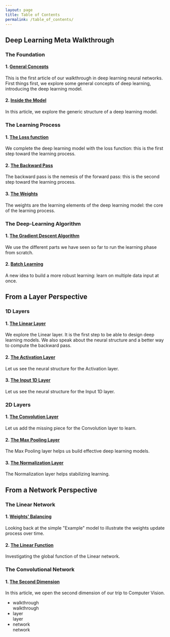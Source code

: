 ```yaml
---
layout: page
title: Table of Contents
permalink: /table_of_contents/
---
```


<div class="post-content myTitles">
<h2 id="deep-learning-meta-walkthrough">Deep Learning Meta Walkthrough</h2>

<h3 id="the-foundation">The Foundation</h3>

<h4 id="1-general-concepts">1. <a href="/walkthrough/general-concepts">General Concepts</a></h4>
<p>This is the first article of our walkthrough in deep learning neural networks.
First things first, we explore some general concepts of deep learning, introducing the deep learning model.</p>

<h4 id="2-inside-the-model">2. <a href="/walkthrough/inside-the-model">Inside the Model</a></h4>
<p>In this article, we explore the generic structure of a deep learning model.</p>

<h3 id="the-learning-process">The Learning Process</h3>

<h4 id="1-the-loss-function">1. <a href="/walkthrough/loss-function">The Loss function</a></h4>
<p>We complete the deep learning model with the loss function: this is the first step toward the learning process.</p>

<h4 id="2-the-backward-pass">2. <a href="/walkthrough/backward-pass">The Backward Pass</a></h4>
<p>The backward pass is the nemesis of the forward pass: this is the second step toward the learning process.</p>

<h4 id="3-the-weights">3. <a href="/walkthrough/weights">The Weights</a></h4>
<p>The weights are the learning elements of the deep learning model: the core of the learning process.</p>

<h3 id="the-deep-learning-algorithm">The Deep-Learning Algorithm</h3>

<h4 id="1-the-gradient-descent-algorithm">1. <a href="/walkthrough/gradient-descent">The Gradient Descent Algorithm</a></h4>
<p>We use the different parts we have seen so far to run the learning phase from scratch.</p>

<h4 id="2-batch-learning">2. <a href="/walkthrough/batch-learning">Batch Learning</a></h4>
<p>A new idea to build a more robust learning: learn on multiple data input at once.</p>
</div>


<div class="post-content myTitles">
<h2 id="from-a-layer-perspective">From a Layer Perspective</h2>

<h3 id="the-linear-layer">1D Layers</h3>

<h4 id="1-the-linear-layer">1. <a href="/layer/linear">The Linear Layer</a></h4>
<p>We explore the Linear layer. It is the first step to be able to design deep learning models. 
We also speak about the neural structure and a better way to compute the backward pass.</p>

<h4 id="2-the-activation-layer">2. <a href="/layer/activation">The Activation Layer</a></h4>
<p>Let us see the neural structure for the Activation layer.</p>

<h4 id="3-the-input-layer">3. <a href="/layer/input">The Input 1D Layer</a></h4>
<p>Let us see the neural structure for the Input 1D layer.</p>

<h3 id="the-convolution-layer">2D Layers</h3>

<h4 id="1-the-convolution-layer">1. <a href="/layer/convolution">The Convolution Layer</a></h4>
<p>Let us add the missing piece for the Convolution layer to learn.</p>

<h4 id="2-the-max-pooling-layer">2. <a href="/layer/max-pooling">The Max Pooling Layer</a></h4>
<p>The Max Pooling layer helps us build effective deep learning models.</p>

<h4 id="3-the-normalization-layer">3. <a href="/layer/normalization">The Normalization Layer</a></h4>
<p>The Normalization layer helps stabilizing learning.</p>
</div>


<div class="post-content myTitles">
<h2 id="from-a-layer-perspective">From a Network Perspective</h2>

<h3 id="linear-network">The Linear Network</h3>

<h4 id="1-linear-network">1. <a href="/network/weights-balancing">Weights' Balancing</a></h4>
<p>Looking back at the simple "Example" model to illustrate the weights update process over time.</p>

<h4 id="2-linear-function">2. <a href="/network/linear-function">The Linear Function</a></h4>
<p>Investigating the global function of the Linear network.</p>

<h3 id="convolutional-network">The Convolutional Network</h3>

<h4 id="second-dimension">1. <a href="/network/second-dimension">The Second Dimension</a></h4>
<p>In this article, we open the second dimension of our trip to Computer Vision.</p>

</div>


<div class="pager">
<ul class="pagination">
  <li><div class="dot"><div class="current-page">walkthrough</div><a class="next-page" onclick="currentTitle(1)">walkthrough</a></div></li>
  <li><div class="dot"><div class="current-page">layer</div><a class="next-page" onclick="currentTitle(2)">layer</a></div></li>
  <li><div class="dot"><div class="current-page">network</div><a class="next-page" onclick="currentTitle(3)">network</a></div></li>
</ul>
</div>

<script>
var titleIndex = 1;
showTitles(titleIndex);

function currentTitle(n) {
  showTitles(titleIndex = n);
}

function showTitles(n) {
  var i;
  var titles = document.getElementsByClassName("myTitles");
  var dots = document.getElementsByClassName("dot");
  if (n > titles.length) {titleIndex = 1}    
  if (n < 1) {titleIndex = titles.length}
  for (i = 0; i < titles.length; i++) {
      titles[i].style.display = "none";  
  }
  for (i = 0; i < dots.length; i++) {
      dots[i].childNodes[0].style.display = "none";
      dots[i].childNodes[1].style.display = "block";
  }
  titles[titleIndex-1].style.display = "block";  
  dots[titleIndex-1].childNodes[0].style.display = "block";
  dots[titleIndex-1].childNodes[1].style.display = "none";
}
</script>
